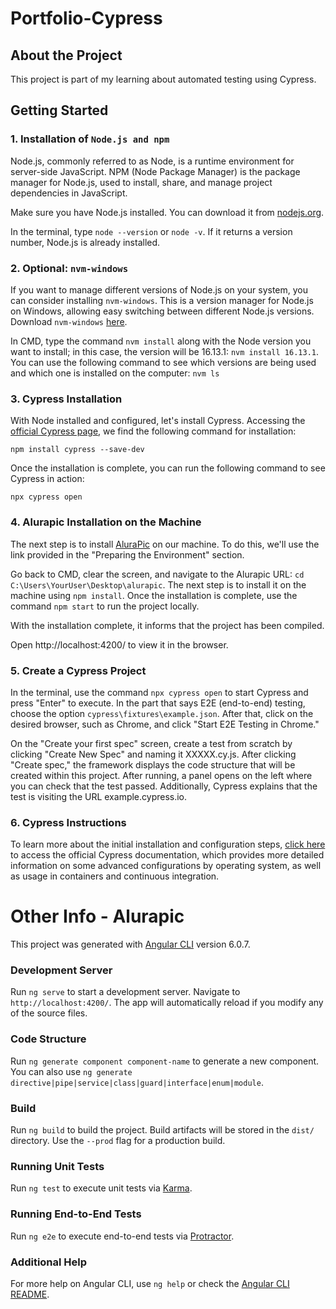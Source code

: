 <h1> Portfolio-Cypress </h1>

## About the Project
This project is part of my learning about automated testing using Cypress.


## Getting Started

### 1. Installation of `Node.js and npm`

Node.js, commonly referred to as Node, is a runtime environment for server-side JavaScript. NPM (Node Package Manager) is the package manager for Node.js, used to install, share, and manage project dependencies in JavaScript.

Make sure you have Node.js installed. You can download it from [nodejs.org](https://nodejs.org/).

In the terminal, type `node --version` or `node -v`. If it returns a version number, Node.js is already installed.

### 2. Optional: `nvm-windows`

If you want to manage different versions of Node.js on your system, you can consider installing `nvm-windows`. This is a version manager for Node.js on Windows, allowing easy switching between different Node.js versions. Download `nvm-windows` [here](https://github.com/coreybutler/nvm-windows/releases/download/1.1.12/nvm-setup.exe).

In CMD, type the command `nvm install` along with the Node version you want to install; in this case, the version will be 16.13.1: `nvm install 16.13.1`. You can use the following command to see which versions are being used and which one is installed on the computer: `nvm ls`

### 3. Cypress Installation

With Node installed and configured, let's install Cypress. Accessing the [official Cypress page](https://docs.cypress.io/guides/getting-started/installing-cypress), we find the following command for installation:

```
npm install cypress --save-dev
```

Once the installation is complete, you can run the following command to see Cypress in action:

```
npx cypress open
```

### 4. Alurapic Installation on the Machine

The next step is to install [AluraPic](https://github.com/alura-cursos/alurapic/archive/refs/heads/main.zip) on our machine. To do this, we'll use the link provided in the "Preparing the Environment" section.

Go back to CMD, clear the screen, and navigate to the Alurapic URL: `cd C:\Users\YourUser\Desktop\alurapic`. The next step is to install it on the machine using `npm install`.
Once the installation is complete, use the command `npm start` to run the project locally.


With the installation complete, it informs that the project has been compiled.

Open http://localhost:4200/ to view it in the browser.

### 5. Create a Cypress Project

In the terminal, use the command `npx cypress open` to start Cypress and press "Enter" to execute.
In the part that says E2E (end-to-end) testing, choose the option `cypress\fixtures\example.json`.
After that, click on the desired browser, such as Chrome, and click "Start E2E Testing in Chrome."

On the "Create your first spec" screen, create a test from scratch by clicking "Create New Spec" and naming it XXXXX.cy.js. After clicking "Create spec," the framework displays the code structure that will be created within this project. After running, a panel opens on the left where you can check that the test passed. Additionally, Cypress explains that the test is visiting the URL example.cypress.io.

### 6. Cypress Instructions

To learn more about the initial installation and configuration steps, [click here](https://docs.cypress.io/guides/getting-started/installing-cypress) to access the official Cypress documentation, which provides more detailed information on some advanced configurations by operating system, as well as usage in containers and continuous integration.

# Other Info - Alurapic

This project was generated with [Angular CLI](https://github.com/angular/angular-cli) version 6.0.7.

### Development Server

Run `ng serve` to start a development server. Navigate to `http://localhost:4200/`. The app will automatically reload if you modify any of the source files.

### Code Structure

Run `ng generate component component-name` to generate a new component. You can also use `ng generate directive|pipe|service|class|guard|interface|enum|module`.

### Build

Run `ng build` to build the project. Build artifacts will be stored in the `dist/` directory. Use the `--prod` flag for a production build.

### Running Unit Tests

Run `ng test` to execute unit tests via [Karma](https://karma-runner.github.io).

### Running End-to-End Tests

Run `ng e2e` to execute end-to-end tests via [Protractor](http://www.protractortest.org/).

### Additional Help

For more help on Angular CLI, use `ng help` or check the [Angular CLI README](https://github.com/angular/angular-cli/blob/master/README.md).

